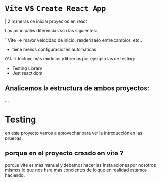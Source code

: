 # `Vite` vs `Create React App`

| 2 maneras de iniciar proyectos en react

Las principales diferencias son las siguientes:

``Vite` -> mayor velocidad de inicio, renderizado entre cambios, etc..

- tiene menos configuraciones automaticas

`CRA` -> Incluye más módulos y librerías por ejemplo las de testing:

- Testing Library
- Jest react dom

## Analicemos la estructura de ambos proyectos:

...

# Testing

en este proyecto vamos a aprovechar para ver la introducción en las pruebas.

## porque en el proyecto creado en vite ?

porque vite es más manual y debemos hacer las instalaciones por nosotros mismos lo que nos hara más concientes de lo que en realidad estamos haciendo.
